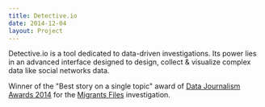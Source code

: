 ```yaml
---
title: Detective.io
date: 2014-12-04
layout: Project
---
```

Detective.io is a tool dedicated to data-driven investigations.
Its power lies in an advanced interface designed to design, collect & visualize
complex data like social networks data.

<i class="fa fa-trophy"></i> Winner of the "Best story on a single topic" award of [Data Journalism Awards 2014][dja] for the [Migrants Files][tmf] investigation.

[dja]: http://www.globaleditorsnetwork.org/programmes/data-journalism-awards/
[tmf]: https://www.detective.io/detective/the-migrants-files/
